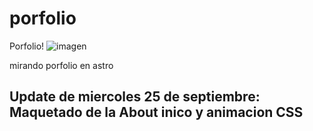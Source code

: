# porfolio
Porfolio!
![imagen](https://github.com/user-attachments/assets/20941b7c-b2ae-417a-9e50-72837cfcff5a)

mirando porfolio en astro

## Update de miercoles 25 de septiembre: Maquetado de la About inico y animacion CSS 

